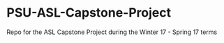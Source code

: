 # PSU-ASL-Capstone-Project
Repo for the ASL Capstone Project during the Winter 17 - Spring 17 terms
